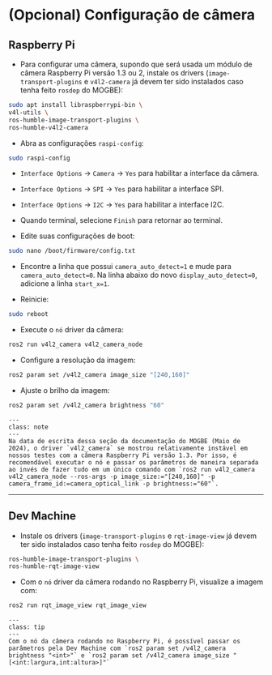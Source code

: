 # (Opcional) Configuração de câmera

## Raspberry Pi

- Para configurar uma câmera, supondo que será usada um módulo de câmera Raspberry Pi versão 1.3 ou 2, instale os drivers (`image-transport-plugins` e `v4l2-camera` já devem ter sido instalados caso tenha feito `rosdep` do MOGBE):

```bash
sudo apt install libraspberrypi-bin \
v4l-utils \
ros-humble-image-transport-plugins \
ros-humble-v4l2-camera
```

- Abra as configurações `raspi-config`:

```bash
sudo raspi-config
```

- `Interface Options` -> `Camera` -> `Yes` para habilitar a interface da câmera.

- `Interface Options` -> `SPI` -> `Yes` para habilitar a interface SPI.

- `Interface Options` -> `I2C` -> `Yes` para habilitar a interface I2C.

- Quando terminal, selecione `Finish` para retornar ao terminal.

- Edite suas configurações de boot:

```bash
sudo nano /boot/firmware/config.txt
```

- Encontre a linha que possui `camera_auto_detect=1` e mude para `camera_auto_detect=0`. Na linha abaixo do novo `display_auto_detect=0`, adicione a linha `start_x=1`.

- Reinicie:

```bash
sudo reboot
```

- Execute o `nó` driver da câmera:

```bash
ros2 run v4l2_camera v4l2_camera_node
```

- Configure a resolução da imagem:

```bash
ros2 param set /v4l2_camera image_size "[240,160]"

```

- Ajuste o brilho da imagem:

```bash
ros2 param set /v4l2_camera brightness "60"
```

```{admonition} Nota
---
class: note
---
Na data de escrita dessa seção da documentação do MOGBE (Maio de 2024), o driver `v4l2_camera` se mostrou relativamente instável em nossos testes com a câmera Raspberry Pi versão 1.3. Por isso, é recomendável executar o nó e passar os parâmetros de maneira separada ao invés de fazer tudo em um único comando com `ros2 run v4l2_camera v4l2_camera_node --ros-args -p image_size:="[240,160]" -p camera_frame_id:=camera_optical_link -p brightness:="60"`.
```

---

## Dev Machine

- Instale os drivers (`image-transport-plugins` e `rqt-image-view` já devem ter sido instalados caso tenha feito `rosdep` do MOGBE):

```bash
ros-humble-image-transport-plugins \
ros-humble-rqt-image-view
```

- Com o `nó` driver da câmera rodando no Raspberry Pi, visualize a imagem com:

 ```bash
ros2 run rqt_image_view rqt_image_view 
```

```{admonition} Dica
---
class: tip
---
Com o nó da câmera rodando no Raspberry Pi, é possível passar os parâmetros pela Dev Machine com `ros2 param set /v4l2_camera brightness "<int>"` e `ros2 param set /v4l2_camera image_size "[<int:largura,int:altura>]"`
```
